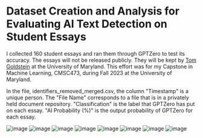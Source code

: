 # Dataset Creation and Analysis for Evaluating AI Text Detection on Student Essays
I collected 160 student essays and ran them through GPTZero to test its accuracy. The essays will not be released publicly. They will be kept by [Tom Goldstein](https://www.cs.umd.edu/~tomg/) at the University of Maryland. This effort was for my Capstone in Machine Learning, CMSC473, during Fall 2023 at the University of Maryland.

In the file, identifiers_removed_merged.csv, the column "Timestamp" is a unique person. The "File Name" corresponds to a file that is in a privately held document repository. "Classification" is the label that GPTZero has put on each essay. "AI Probability (%)" is the output probability of GPTZero for each essay.

![image](https://github.com/neilsorkin19/ai-essay-evaluation/assets/37482104/0de5ad8c-9035-41ab-a5b7-a8f9fe585cd5)
![image](https://github.com/neilsorkin19/ai-essay-evaluation/assets/37482104/5e067403-273f-4fc2-9abe-b0a25a4d58e0)
![image](https://github.com/neilsorkin19/ai-essay-evaluation/assets/37482104/7d8e50d9-7568-4d46-be8f-40a86742d86a)
![image](https://github.com/neilsorkin19/ai-essay-evaluation/assets/37482104/94e50993-d46c-4e6a-8d00-03968e886a45)
![image](https://github.com/neilsorkin19/ai-essay-evaluation/assets/37482104/ebde3637-7cb1-4b5a-a311-2461c2befa9f)
![image](https://github.com/neilsorkin19/ai-essay-evaluation/assets/37482104/e481bff2-1334-49b4-9356-2c268035a0ae)
![image](https://github.com/neilsorkin19/ai-essay-evaluation/assets/37482104/25ec60cd-e09b-4976-aac4-6097144d8ec8)
![image](https://github.com/neilsorkin19/ai-essay-evaluation/assets/37482104/e867003d-69cb-4415-9a5f-5e1846a9ee3a)
